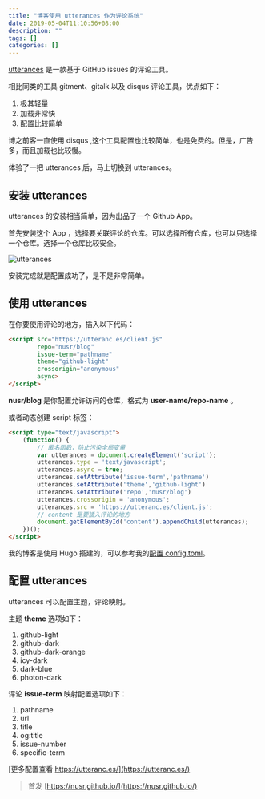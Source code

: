 ```yaml
---
title: "博客使用 utterances 作为评论系统"
date: 2019-05-04T11:10:56+08:00
description: ""
tags: []
categories: []
---
```


[utterances](https://github.com/utterance/utterances) 是一款基于 GitHub issues 的评论工具。

相比同类的工具 gitment、gitalk 以及 disqus 评论工具，优点如下：

1. 极其轻量
1. 加载非常快
1. 配置比较简单

<!--more-->

博之前客一直使用 disqus ,这个工具配置也比较简单，也是免费的。但是，广告多，而且加载也比较慢。

体验了一把 utterances 后，马上切换到 utterances。

## 安装 utterances

utterances 的安装相当简单，因为出品了一个 Github App。

首先安装这个 App ，选择要关联评论的仓库。可以选择所有仓库，也可以只选择一个仓库。选择一个仓库比较安全。

![utterances](/images/2019/utterances.png)

安装完成就是配置成功了，是不是非常简单。

## 使用 utterances

在你要使用评论的地方，插入以下代码：

```html
<script src="https://utteranc.es/client.js"
        repo="nusr/blog"
        issue-term="pathname"
        theme="github-light"  
        crossorigin="anonymous"
        async>
</script>
```

**nusr/blog** 是你配置允许访问的仓库，格式为 **user-name/repo-name** 。

或者动态创建 script 标签：

```html
<script type="text/javascript">
    (function() {
        // 匿名函数，防止污染全局变量
        var utterances = document.createElement('script');
        utterances.type = 'text/javascript';
        utterances.async = true;
        utterances.setAttribute('issue-term','pathname')
        utterances.setAttribute('theme','github-light')
        utterances.setAttribute('repo','nusr/blog')
        utterances.crossorigin = 'anonymous';
        utterances.src = 'https://utteranc.es/client.js';
        // content 是要插入评论的地方
        document.getElementById('content').appendChild(utterances);
    })();
</script>
```

我的博客是使用 Hugo 搭建的，可以参考我的[配置 config.toml](https://github.com/nusr/blog/blob/master/config.toml)。

## 配置 utterances

utterances 可以配置主题，评论映射。

主题 **theme** 选项如下：

1. github-light
1. github-dark
1. github-dark-orange
1. icy-dark
1. dark-blue
1. photon-dark

评论 **issue-term** 映射配置选项如下：

1. pathname
1. url
1. title
1. og:title
1. issue-number
1. specific-term

[更多配置查看 https://utteranc.es/](https://utteranc.es/)


> 首发 [https://nusr.github.io/](https://nusr.github.io/)
